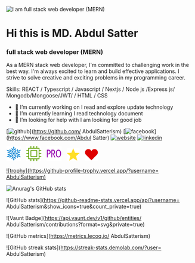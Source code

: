 ![I am full stack web developer (MERN)](https://i.ibb.co.com/MS5dgxq/Abdul-Satter-1.png)
# Hi this is MD. Abdul Satter
### full stack web developer (MERN)

As a MERN stack web developer, I'm committed to challenging work in the best way. I'm always excited to
learn and build effective applications. I strive to solve creative and exciting problems in my programming
career.

Skills: REACT / Typescript / Javascript / Nextjs / Node js /Express js/ Mongodb/Mongoose/JWT/ / HTML / CSS

- 🔭 I’m currently working on I read and explore update technology 
- 🌱 I’m currently learning I read technology document 
- 🤔 I’m looking for help with I am looking for good job 


[<img src='https://cdn.jsdelivr.net/npm/simple-icons@3.0.1/icons/github.svg' alt='github' height='40'>](https://github.com/ AbdulSatterism)  [<img src='https://cdn.jsdelivr.net/npm/simple-icons@3.0.1/icons/facebook.svg' alt='facebook' height='40'>](https://www.facebook.com/Abdul Satter)  [<img src='https://cdn.jsdelivr.net/npm/simple-icons@3.0.1/icons/icloud.svg' alt='website' height='40'>](https://abdul-satter.vercel.app/)  [<img src='https://cdn.jsdelivr.net/npm/simple-icons@3.0.1/icons/linkedin.svg' alt='linkedin' height='40'>](https://www.linkedin.com/in/md-abdul-satter-ba10aa254/)  

<a href='https://archiveprogram.github.com/'><img src='https://raw.githubusercontent.com/acervenky/animated-github-badges/master/assets/acbadge.gif' width='40' height='40'></a> <a href='https://docs.github.com/en/developers'><img src='https://raw.githubusercontent.com/acervenky/animated-github-badges/master/assets/devbadge.gif' width='40' height='40'></a> <a href='https://github.com/pricing'><img src='https://raw.githubusercontent.com/acervenky/animated-github-badges/master/assets/pro.gif' width='40' height='40'></a> <a href='https://stars.github.com/'><img src='https://raw.githubusercontent.com/acervenky/animated-github-badges/master/assets/starbadge.gif' width='35' height='35'></a> <a href='https://docs.github.com/en/github/supporting-the-open-source-community-with-github-sponsors'><img src='https://raw.githubusercontent.com/acervenky/animated-github-badges/master/assets/sponsorbadge.gif' width='35' height='35'></a> 

[![trophy](https://github-profile-trophy.vercel.app/?username= AbdulSatterism)](https://github.com/ryo-ma/github-profile-trophy)

![Anurag's GitHub stats](https://github-readme-stats.vercel.app/api?username=anuraghazra&show_icons=true&theme=transparent)

![GitHub stats](https://github-readme-stats.vercel.app/api?username= AbdulSatterism&show_icons=true&count_private=true)  

![Vaunt Badge](https://api.vaunt.dev/v1/github/entities/ AbdulSatterism/contributions?format=svg&private=true)  

![GitHub metrics](https://metrics.lecoq.io/ AbdulSatterism)  

![GitHub streak stats](https://streak-stats.demolab.com/?user= AbdulSatterism)  

